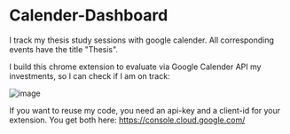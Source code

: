 # Calender-Dashboard

I track my thesis study sessions with google calender. All corresponding events have the title "Thesis". 

I build this chrome extension to evaluate via Google Calender API my investments, so I can check if I am on track:

![image](https://user-images.githubusercontent.com/80718816/203628117-e4a436cc-8e52-4711-a9b2-b7f11a4ead7b.png)

If you want to reuse my code, you need an api-key and a client-id for your extension. 
You get both here: https://console.cloud.google.com/
